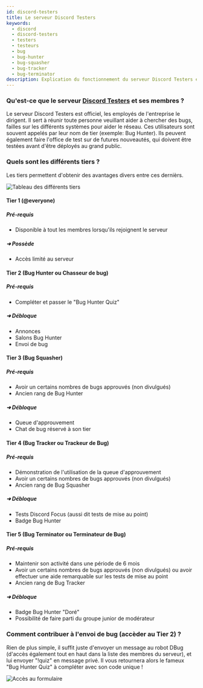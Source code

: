 ```yaml
---
id: discord-testers
title: Le serveur Discord Testers
keywords:
  - discord
  - discord-testers
  - testers
  - testeurs
  - bug
  - bug-hunter
  - bug-squasher
  - bug-tracker
  - bug-terminator
description: Explication du fonctionnement du serveur Discord Testers et de ses utilisateurs
---
```


### Qu'est-ce que le serveur [Discord Testers](https://discord.gg/discord-testers) et ses membres ?
Le serveur Discord Testers est officiel, les employés de l'entreprise le dirigent. Il sert à réunir toute personne veuillant aider à chercher des bugs, failles sur les différents systèmes pour aider le réseau. Ces utilisateurs sont souvent appelés par leur nom de tier (exemple: Bug Hunter). Ils peuvent également faire l'office de test sur de futures nouveautés, qui doivent être testées avant d'être déployés au grand public.

### Quels sont les différents tiers ?
Les tiers permettent d'obtenir des avantages divers entre ces dernièrs.

![Tableau des différents tiers](https://i.discord.fr/sab.png)

#### Tier 1 (@everyone)
##### Pré-requis
* Disponible à tout les membres lorsqu'ils rejoignent le serveur
##### ➜ Possède
* Accès limité au serveur

#### Tier 2 (Bug Hunter ou Chasseur de bug)
##### Pré-requis
* Compléter et passer le "Bug Hunter Quiz"
##### ➜ Débloque
* Annonces
* Salons Bug Hunter
* Envoi de bug

#### Tier 3 (Bug Squasher)
##### Pré-requis
* Avoir un certains nombres de bugs approuvés (non divulgués)
* Ancien rang de Bug Hunter
##### ➜ Débloque
* Queue d'approuvement
* Chat de bug réservé à son tier

#### Tier 4 (Bug Tracker ou Trackeur de Bug)
##### Pré-requis
* Démonstration de l'utilisation de la queue d'approuvement
* Avoir un certains nombres de bugs approuvés (non divulgués)
* Ancien rang de Bug Squasher
##### ➜ Débloque
* Tests Discord Focus (aussi dit tests de mise au point)
* Badge Bug Hunter

#### Tier 5 (Bug Terminator ou Terminateur de Bug)
##### Pré-requis
* Maintenir son activité dans une période de 6 mois
* Avoir un certains nombres de bugs approuvés (non divulgués) ou avoir effectuer une aide remarquable sur les tests de mise au point
* Ancien rang de Bug Tracker
##### ➜ Débloque
* Badge Bug Hunter "Doré"
* Possibilité de faire parti du groupe junior de modérateur

### Comment contribuer à l'envoi de bug (accèder au Tier 2) ?
Rien de plus simple, il suffit juste d'envoyer un message au robot DBug (d'accès également tout en haut dans la liste des membres du serveur), et lui envoyer "!quiz" en message privé. Il vous retournera alors le fameux "Bug Hunter Quiz" à compléter avec son code unique !

![Accès au formulaire](https://i.discord.fr/yD2.png)
